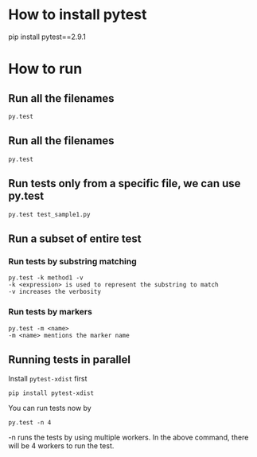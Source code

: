 # How to install pytest
pip install pytest==2.9.1

# How to run

## Run all the filenames
```
py.test
```

## Run all the filenames
```
py.test
```

## Run tests only from a specific file, we can use py.test <filename>

```
py.test test_sample1.py
```

## Run a subset of entire test

### Run tests by substring matching
```
py.test -k method1 -v
-k <expression> is used to represent the substring to match
-v increases the verbosity
```

### Run tests by markers
```
py.test -m <name>
-m <name> mentions the marker name
```

## Running tests in parallel

Install `pytest-xdist` first
```
pip install pytest-xdist
```
You can run tests now by

```
py.test -n 4
```

-n <num> runs the tests by using multiple workers. In the above command, there will be 4 workers to run the test.

